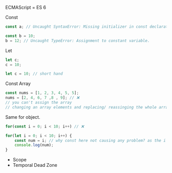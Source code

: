 
ECMAScript = ES 6

Const
```js
const a; // Uncaught SyntaxError: Missing initializer in const declaration

const b = 10;
b = 12; // Uncaught TypeError: Assignment to constant variable.
```

Let
```js
let c;
c = 10;

let c = 10; // short hand
```

Const Array

```js
const nums = [1, 2, 3, 4, 5, 5];
nums = [2, 4, 6, 7 ,8 , 9]; // ❌
// you can't assign the array
// changing an array elements and replacing/ reassinging the whole array are different things
```

Same for object.

```js
for(const i = 0; i < 10; i++) // ❌

for(let i = 0; i < 10; i++) {
	const num = i; // why const here not causing any problem? as the i is changing.
	console.log(num);
}
```

* Scope
* Temporal Dead Zone